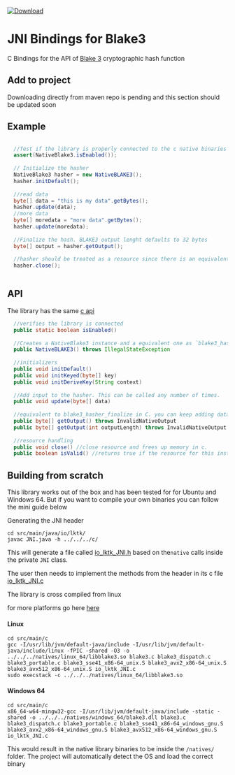 [ ![Download](https://api.bintray.com/packages/scala-cash/io/blake3jni/images/download.svg) ](https://bintray.com/scala-cash/io/blake3jni/_latestVersion)

# JNI Bindings for Blake3

C Bindings for the API of [Blake 3](https://github.com/BLAKE3-team/BLAKE3) cryptographic hash function

## Add to project

Downloading directly from maven repo is pending and this section should be updated soon

## Example

```java

  //Test if the library is properly connected to the c native binaries
  assert(NativeBlake3.isEnabled());
   
  // Initialize the hasher
  NativeBlake3 hasher = new NativeBLAKE3();
  hasher.initDefault();
  
  //read data
  byte[] data = "this is my data".getBytes();
  hasher.update(data);
  //more data
  byte[] moredata = "more data".getBytes();
  hasher.update(moredata);
 
  //Finalize the hash. BLAKE3 output lenght defaults to 32 bytes
  byte[] output = hasher.getOutput();
  
  //hasher should be treated as a resource since there is an equivalent object allocated in memory in c.
  hasher.close();
  
```
## API

The library has the same [c api](https://github.com/BLAKE3-team/BLAKE3/tree/master/c)

```java
  //verifies the library is connected
  public static boolean isEnabled() 
  
  //Creates a NativeBlake3 instance and a equivalent one as `blake3_hasher` in c.
  public NativeBLAKE3() throws IllegalStateException 
  
  //initializers
  public void initDefault()
  public void initKeyed(byte[] key)
  public void initDeriveKey(String context)
  
  //Add input to the hasher. This can be called any number of times.
  public void update(byte[] data)
  
  //equivalent to blake3_hasher_finalize in C. you can keep adding data after calling this. 
  public byte[] getOutput() throws InvalidNativeOutput 
  public byte[] getOutput(int outputLength) throws InvalidNativeOutput
  
  //resource handling
  public void close() //close resource and frees up memory in c.
  public boolean isValid() //returns true if the resource for this instance hasnt been closed

```

## Building from scratch
This library works out of the box and has been tested for for Ubuntu and Windows 64. But if you want to compile your own binaries you can follow the mini guide below

Generating the JNI header
```
cd src/main/java/io/lktk/
javac JNI.java -h ../../../c/
```
This will generate a file called [io_lktk_JNI.h](https://github.com/sken77/BLAKE3jni/blob/master/src/main/c/io_lktk_JNI.h) based on the`native` calls inside the private `JNI` class.

The user then needs to implement the methods from the header in its c file [io_lktk_JNI.c](https://github.com/sken77/BLAKE3jni/blob/master/src/main/c/io_lktk_JNI.c)

The library is cross compiled from linux

for more platforms go here [here](https://github.com/BLAKE3-team/BLAKE3/tree/master/c)

#### Linux

```
cd src/main/c
gcc -I/usr/lib/jvm/default-java/include -I/usr/lib/jvm/default-java/include/linux -fPIC -shared -O3 -o ../../../natives/linux_64/libblake3.so blake3.c blake3_dispatch.c blake3_portable.c blake3_sse41_x86-64_unix.S blake3_avx2_x86-64_unix.S blake3_avx512_x86-64_unix.S io_lktk_JNI.c
sudo execstack -c ../../../natives/linux_64/libblake3.so
```

#### Windows 64

```
cd src/main/c
x86_64-w64-mingw32-gcc -I/usr/lib/jvm/default-java/include -static -shared -o ../../../natives/windows_64/blake3.dll blake3.c blake3_dispatch.c blake3_portable.c blake3_sse41_x86-64_windows_gnu.S blake3_avx2_x86-64_windows_gnu.S blake3_avx512_x86-64_windows_gnu.S io_lktk_JNI.c
```

This would result in the native library binaries to be inside the `/natives/` folder. The project will automatically detect the OS
and load the correct binary
